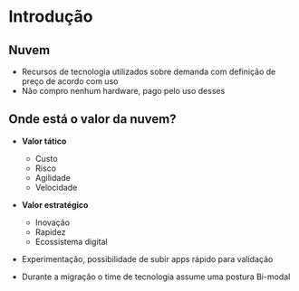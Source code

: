 # Introdução

## Nuvem
- Recursos de tecnologia utilizados sobre demanda com definição de preço de acordo com uso
- Não compro nenhum hardware, pago pelo uso desses

## Onde está o valor da nuvem?
- **Valor tático**
    - Custo
    - Risco
    - Agilidade
    - Velocidade
- **Valor estratégico**
    - Inovação
    - Rapidez
    - Ecossistema digital

- Experimentação, possibilidade de subir apps rápido para validação

- Durante a migração o time de tecnologia assume uma postura Bi-modal
